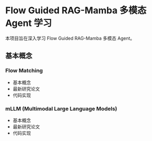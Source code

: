 # Flow Guided RAG-Mamba 多模态 Agent 学习

本项目旨在深入学习 Flow Guided RAG-Mamba 多模态 Agent。

## 基本概念

### Flow Matching

* 基本概念
* 最新研究论文 
* 代码实现

### mLLM (Multimodal Large Language Models)

* 基本概念
* 最新研究论文 
* 代码实现